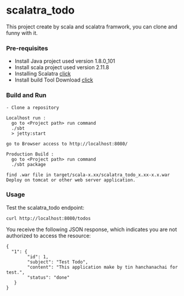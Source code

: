# scalatra_todo
   This project create by scala and scalatra framwork, you can clone and funny with it.
   
 
### Pre-requisites                                                                                                             
   - Install Java  project used version 1.8.0_101                                                                             
   - Install scala project used version 2.11.8                                                                               
   - Installing Scalatra <a href="http://www.scalatra.org/getting-started/installation.html">click</a>                       
   - Install build Tool Download <a href="http://www.scala-sbt.org/index.html">click</a> 
   
### Build and Run
    - Clone a repository
    
    Localhost run :                                                                                                           
      go to <Project path> run command  
      ./sbt                                                                                                                   
      > jetty:start       
      
    go to Browser access to http://localhost:8080/
   
    Production Build :
      go to <Project path> run command
      ./sbt package
      
    find .war file in target/scala-x.xx/scalatra_todo_x.xx-x.x.war
    Deploy on tomcat or other web server application.

### Usage
   Test the scalatra_todo endpoint: 
                                                                                             
    curl http://localhost:8080/todos

   You receive the following JSON response, which indicates you are not authorized to access the resource:
    
    {
      "1": {
            "id": 1,
            "subject": "Test Todo",
            "content": "This application make by tin hanchanachai for test.",
            "status": "done"
       }
    }
    
  
